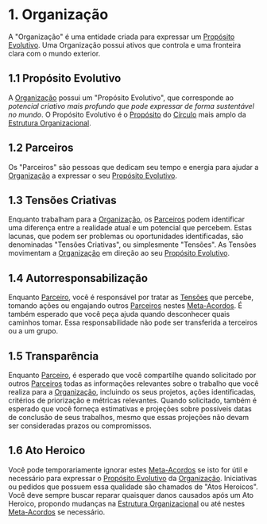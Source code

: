 # 1. <span id="organizacao">Organização</span>

A "Organização" é uma entidade criada para expressar um [Propósito Evolutivo][proposito-evolutivo]. Uma Organização possui ativos que controla e uma fronteira clara com o mundo exterior.

## 1.1 <span id="proposito-evolutivo">Propósito Evolutivo</span>

A [Organização][organizacao] possui um "Propósito Evolutivo", que corresponde ao _potencial criativo mais profundo que pode expressar de forma sustentável no mundo_. O Propósito Evolutivo é o [Propósito][papeis] do [Círculo][circulos] mais amplo da [Estrutura Organizacional][estrutura-organizacional].

## 1.2 <span id="parceiros">Parceiros</span>

Os "Parceiros" são pessoas que dedicam seu tempo e energia para ajudar a [Organização][organizacao] a expressar o seu [Propósito Evolutivo][proposito-evolutivo].

## 1.3 <span id="tensoes">Tensões Criativas</span>

Enquanto trabalham para a [Organização][organizacao], os [Parceiros][parceiros] podem identificar uma diferença entre a realidade atual e um potencial que percebem. Estas lacunas, que podem ser problemas ou oportunidades identificadas, são denominadas "Tensões Criativas", ou simplesmente "Tensões". As Tensões movimentam a [Organização][organizacao] em direção ao seu [Propósito Evolutivo][proposito-evolutivo].

## 1.4 <span id="autorresponsabilização">Autorresponsabilização</span>

Enquanto [Parceiro][parceiros], você é responsável por tratar as [Tensões][tensoes] que percebe, tomando ações ou engajando outros [Parceiros][parceiros] nestes [Meta-Acordos][meta-acordos]. É também esperado que você peça ajuda quando desconhecer quais caminhos tomar. Essa responsabilidade não pode ser transferida a terceiros ou a um grupo.

## 1.5 <span id="transparencia">Transparência</span>

Enquanto [Parceiro][parceiros], é esperado que você compartilhe quando solicitado por outros [Parceiros][parceiros] todas as informações relevantes sobre o trabalho que você realiza para a [Organização][organizacao], incluindo os seus projetos, ações identificadas, critérios de priorização e métricas relevantes. Quando solicitado, também é esperado que você forneça estimativas e projeções sobre possíveis datas de conclusão de seus trabalhos, mesmo que essas projeções não devam ser consideradas prazos ou compromissos.

## 1.6 <span id="ato-heroico">Ato Heroico</span>

Você pode temporariamente ignorar estes [Meta-Acordos][meta-acordos] se isto for útil e necessário para expressar o [Propósito Evolutivo][proposito-evolutivo] da [Organização][organizacao]. Iniciativas ou pedidos que possuem essa qualidade são chamados de "Atos Heroicos". Você deve sempre buscar reparar quaisquer danos causados após um Ato Heroico, propondo mudanças na [Estrutura Organizacional][estrutura-organizacional] ou até nestes [Meta-Acordos][meta-acordos] se necessário.

<!-- Links -->
[meta-acordos]: README.md
[organizacao]: #organizacao
[parceiros]: #parceiros
[tensoes]: #tensoes
[proposito-evolutivo]: #proposito-evolutivo
[papeis]: estrutura-organizacional.md#papeis
[circulos]: estrutura-organizacional.md#circulos
[estrutura-organizacional]: estrutura-organizacional.md
